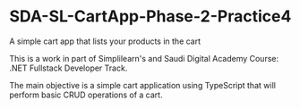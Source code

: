 # SDA-SL-CartApp-Phase-2-Practice4
A simple cart app that lists your products in the cart

This is a work in part of Simplilearn's and Saudi Digital Academy Course: .NET Fullstack Developer Track.

The main objective is a simple cart application using TypeScript that will perform basic CRUD operations of a cart.

